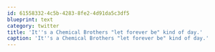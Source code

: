 ```yaml
---
id: 61558332-4c5b-4283-8fe2-4d91da5c3df5
blueprint: text
category: twitter
title: 'It''s a Chemical Brothers "let forever be" kind of day.'
caption: 'It''s a Chemical Brothers "let forever be" kind of day.'
---
```

